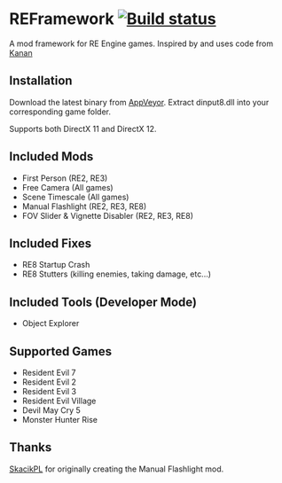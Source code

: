 # REFramework [![Build status](https://ci.appveyor.com/api/projects/status/65a65id6eletvop4?svg=true)](https://ci.appveyor.com/project/praydog/reframework)
A mod framework for RE Engine games. Inspired by and uses code from [Kanan](https://github.com/cursey/kanan-new)

## Installation
Download the latest binary from [AppVeyor](https://ci.appveyor.com/project/praydog/reframework/branch/master/artifacts). Extract dinput8.dll into your corresponding game folder.

Supports both DirectX 11 and DirectX 12.

## Included Mods
* First Person (RE2, RE3)
* Free Camera (All games)
* Scene Timescale (All games)
* Manual Flashlight (RE2, RE3, RE8)
* FOV Slider & Vignette Disabler (RE2, RE3, RE8)

## Included Fixes
* RE8 Startup Crash
* RE8 Stutters (killing enemies, taking damage, etc...)

## Included Tools (Developer Mode)
* Object Explorer

## Supported Games
* Resident Evil 7
* Resident Evil 2
* Resident Evil 3
* Resident Evil Village
* Devil May Cry 5
* Monster Hunter Rise

## Thanks
[SkacikPL](https://github.com/SkacikPL) for originally creating the Manual Flashlight mod.
